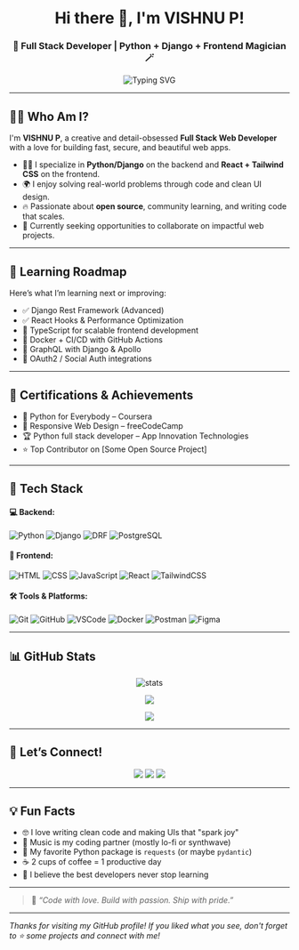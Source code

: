 <!-- Cute & Dev-Powered GitHub Profile -->

<h1 align="center">Hi there 👋, I'm VISHNU P!</h1>
<h3 align="center">🐍 Full Stack Developer | Python + Django + Frontend Magician 🪄</h3>

<p align="center">
  <img src="https://readme-typing-svg.demolab.com?font=Fira+Code&pause=1000&center=true&vCenter=true&multiline=true&width=435&lines=Full+Stack+Web+Developer;Python+%2F+Django+Expert;Frontend+Lover+%F0%9F%92%96;React+%7C+Tailwind+%7C+JS+Ninja" alt="Typing SVG" />
</p>

---

## 🧑‍🎤 Who Am I?

I'm **VISHNU P**, a creative and detail-obsessed **Full Stack Web Developer** with a love for building fast, secure, and beautiful web apps.

- 👨‍💻 I specialize in **Python/Django** on the backend and **React + Tailwind CSS** on the frontend.
- 🌍 I enjoy solving real-world problems through code and clean UI design.
- 🔥 Passionate about **open source**, community learning, and writing code that scales.
- 🚀 Currently seeking opportunities to collaborate on impactful web projects.

---

## 🧠 Learning Roadmap

Here’s what I’m learning next or improving:

- ✅ Django Rest Framework (Advanced)
- ✅ React Hooks & Performance Optimization
- 🔄 TypeScript for scalable frontend development
- 🔄 Docker + CI/CD with GitHub Actions
- 🔄 GraphQL with Django & Apollo
- 🔄 OAuth2 / Social Auth integrations

---

## 🏅 Certifications & Achievements

- 📜 Python for Everybody – Coursera
- 📜 Responsive Web Design – freeCodeCamp
- 🏆 Python full stack developer – App Innovation Technologies
- ⭐ Top Contributor on [Some Open Source Project] 

---

## 🧰 Tech Stack

#### 💻 Backend:
![Python](https://img.shields.io/badge/Python-3776AB?style=flat&logo=python&logoColor=white)
![Django](https://img.shields.io/badge/Django-092E20?style=flat&logo=django&logoColor=white)
![DRF](https://img.shields.io/badge/DRF-red?style=flat&logo=django&logoColor=white)
![PostgreSQL](https://img.shields.io/badge/PostgreSQL-316192?style=flat&logo=postgresql&logoColor=white)

#### 🎨 Frontend:
![HTML](https://img.shields.io/badge/HTML5-E34F26?style=flat&logo=html5&logoColor=white)
![CSS](https://img.shields.io/badge/CSS3-1572B6?style=flat&logo=css3&logoColor=white)
![JavaScript](https://img.shields.io/badge/JavaScript-F7DF1E?style=flat&logo=javascript&logoColor=black)
![React](https://img.shields.io/badge/React-20232A?style=flat&logo=react&logoColor=61DAFB)
![TailwindCSS](https://img.shields.io/badge/Tailwind_CSS-38B2AC?style=flat&logo=tailwind-css&logoColor=white)

#### 🛠️ Tools & Platforms:
![Git](https://img.shields.io/badge/Git-F05032?style=flat&logo=git&logoColor=white)
![GitHub](https://img.shields.io/badge/GitHub-181717?style=flat&logo=github&logoColor=white)
![VSCode](https://img.shields.io/badge/VSCode-007ACC?style=flat&logo=visual-studio-code&logoColor=white)
![Docker](https://img.shields.io/badge/Docker-2496ED?style=flat&logo=docker&logoColor=white)
![Postman](https://img.shields.io/badge/Postman-FF6C37?style=flat&logo=postman&logoColor=white)
![Figma](https://img.shields.io/badge/Figma-F24E1E?style=flat&logo=figma&logoColor=white)

---

## 📊 GitHub Stats

<p align="center">
  <img src="https://github-readme-stats.vercel.app/api?username=YOUR_GITHUB_USERNAME&show_icons=true&theme=tokyonight" alt="stats" />
</p>

<p align="center">
  <img src="https://github-readme-streak-stats.herokuapp.com?user=YOUR_GITHUB_USERNAME&theme=tokyonight&hide_border=true" />
</p>

<p align="center">
  <img src="https://github-readme-stats.vercel.app/api/top-langs/?username=YOUR_GITHUB_USERNAME&layout=compact&theme=tokyonight" />
</p>

---

## 🌈 Let’s Connect!

<p align="center">
  <a href="https://www.linkedin.com/in/vishnu-p4/"><img src="https://img.shields.io/badge/LinkedIn-blue?style=for-the-badge&logo=linkedin&logoColor=white" /></a>
  <a href="mailto:vh9486@gmail.com"><img src="https://img.shields.io/badge/Gmail-red?style=for-the-badge&logo=gmail&logoColor=white" /></a>
  <a href="https://vishnuvishnu.netlify.app/"><img src="https://img.shields.io/badge/Portfolio-000?style=for-the-badge&logo=firefox&logoColor=white" /></a>
  
</p>

---

## 💡 Fun Facts

- 🤓 I love writing clean code and making UIs that "spark joy"
- 🎵 Music is my coding partner (mostly lo-fi or synthwave)
- 🐍 My favorite Python package is `requests` (or maybe `pydantic`)
- ☕ 2 cups of coffee = 1 productive day
- 💬 I believe the best developers never stop learning

---

> 💖 *“Code with love. Build with passion. Ship with pride.”*

---

_Thanks for visiting my GitHub profile! If you liked what you see, don't forget to ⭐ some projects and connect with me!_
